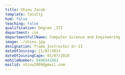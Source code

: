 ```yaml
---
title: Shinu Jacob
template: faculty
hod: false
teaching: false
qualification: Degree ,ITI
department: cse
departmentFullName: Computer Science and Engineering
image: ./shinu.jpg
designation: Trade Instructor Gr-II
dateOfJoining: 11/07/2013
dateOfJoiningCape: 01/07/2010
mobileNumber: 9496541663
mailid: shinu2009@gmail.com
---
```

